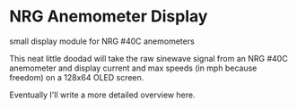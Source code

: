 # NRG Anemometer Display
 small display module for NRG #40C anemometers
 
 This neat little doodad will take the raw sinewave signal from an NRG #40C anemometer and display current and max speeds (in mph because freedom) on a 128x64 OLED screen.
 
 Eventually I'll write a more detailed overview here.
